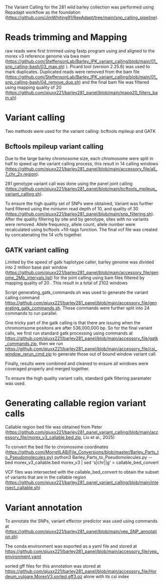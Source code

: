 The Variant Calling for the 281 wild barley collection was performed using Repadapt workflow as the foundation (https://github.com/JimWhiting91/RepAdapt/tree/main/snp_calling_pipeline). 

# Reads trimming and Mapping

raw reads were first trimmed using fastp program using and aligned to the morex v3 reference genome via bwa mem (https://github.com/SteffensonLab/Barley_IPK_variant_calling/blob/main/01_snp_calling-bash/03_map.sh) ). Picard tool (version 2.25.6) was used to mark duplicates. Duplicated reads were removed from the bam file (https://github.com/SteffensonLab/Barley_IPK_variant_calling/blob/main/01_snp_calling-bash/04_remove_dup.sh) and the final bam file was filtered using mapping quality of 20 (https://github.com/qiuxx221/barley281_panel/blob/main/mapq20_filters_bam.sh)

# Variant calling
Two methods were used for the variant calling: bcftools mpileup and GATK

## Bcftools mpileup variant calling

Due to the large barley chromosome size, each chromosome were split in half to speed up the variant calling process, this result in 14 calling windows (https://github.com/qiuxx221/barley281_panel/blob/main/accessory_file/all_7_chr_2x.region).

281 genotype variant call was done using the panel joint calling (https://github.com/qiuxx221/barley281_panel/blob/main/bcftools_mpileup_variant_calling.sh). 

To ensure the high quality set of SNPs were obtained, Variant was further hard filtered using the miniumn read depth of 10, and quality of 30 (https://github.com/qiuxx221/barley281_panel/blob/main/snp_filtering.sh). After the quality filtering by site and by genotype, sites with no variants were removed. Allele frequency, allele count, allele number were recalculated using bcftools +fill-tags function. The final vcf file was created by concatenating the 14 vcfs together.

## GATK variant calling

Limited by the speed of gatk haplotype caller, barley genome was divided into 2 million base pair window (https://github.com/qiuxx221/barley281_panel/blob/main/accessory_file/genome_2Mb_intervals.list) for the joint calling using bam files filtered by mapping quality of 20 . This result in a total of 2102 windows

Script generating_gatk_commands.sh was used to generate the variant calling command https://github.com/qiuxx221/barley281_panel/blob/main/accessory_file/generating_gatk_commands.sh. Those commands were further split into 24 commands to run parallel. 

One tricky part of the gatk calling is that there are issuing when the chromomsome positons are after 536,000,000 bp. So for the final variant calls, we first run standard gatk processing using commands at https://github.com/qiuxx221/barley281_panel/blob/main/accessory_file/gatk_commands.zip, then we run https://github.com/qiuxx221/barley281_panel/blob/main/accessory_file/csi_window_rerun_cmd.zip to generate those out of bound window variant call. 

Finally, results were combined and cleaned to ensure all windows were coveraged properly and merged together. 

To ensure the high quality variant calls, standard gatk filtering paramater was used. 




# Generating callable region variant calls

Callable region bed file was obtained from Peter (https://github.com/qiuxx221/barley281_panel_variant_calling/blob/main/accessory_file/morex_v3_callable.bed.zip, Liu et al., 2025)

To convert the bed file to chromosome coordinates (https://github.com/MorrellLAB/File_Conversions/blob/master/Barley_Parts_to_Pseudomolecules.py)
python3 Barley_Parts_to_Pseudomolecules.py --bed morex_v3_callable.bed morex_v3 | sed 's|chr||g' > callable_bed_convert

VCF files was intersected with the callable_bed_convert to obtain the subset of variants that are in the callable region
(https://github.com/qiuxx221/barley281_panel_variant_calling/blob/main/intersect_callable.sh)


# Variant annotation

To annotate the SNPs, variant effector predictor was used using commands at (https://github.com/qiuxx221/barley281_panel/blob/main/vep_SNP_annotation.sh)

The conda environment was exported as a yaml file and stored at https://github.com/qiuxx221/barley281_panel/blob/main/accessory_file/vep_environment.yaml

sorted gff files for this annotation was stored at https://github.com/qiuxx221/barley281_panel/blob/main/accessory_file/Hordeum_vulgare.MorexV3.sorted.gff3.gz alone with its csi index 






